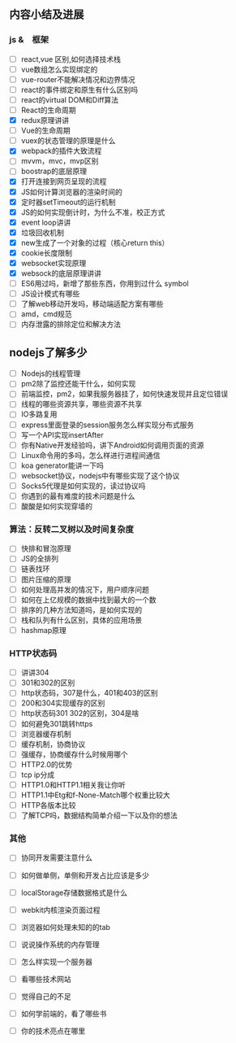 ##  内容小结及进展
### js &　框架
- [ ] react,vue 区别,如何选择技术栈
- [ ] vue数组怎么实现绑定的
- [ ] vue-router不能解决情况和边界情况
- [ ] react的事件绑定和原生有什么区别吗
- [ ] react的virtual DOM和Diff算法
- [ ] React的生命周期
- [x] redux原理讲讲
- [ ] Vue的生命周期
- [ ] vuex的状态管理的原理是什么
- [x] webpack的插件大致流程
- [ ] mvvm，mvc，mvp区别
- [ ] boostrap的底层原理
- [x] 打开连接到网页呈现的流程
- [x] JS如何计算浏览器的渲染时间的
- [x] 定时器setTimeout的运行机制
- [x] JS的如何实现倒计时，为什么不准，校正方式
- [x] event loop讲讲
- [x] 垃圾回收机制
- [x] new生成了一个对象的过程（核心return this）
- [x] cookie长度限制
- [x] websocket实现原理
- [x] websock的底层原理讲讲
- [ ] ES6用过吗，新增了那些东西，你用到过什么 symbol
- [ ] JS设计模式有哪些
- [ ] 了解web移动开发吗，移动端适配方案有哪些
- [ ] amd，cmd规范
- [ ] 内存泄露的排除定位和解决方法

## nodejs了解多少
- [ ] Nodejs的线程管理
- [ ] pm2除了监控还能干什么，如何实现
- [ ] 前端监控，pm2，如果我服务器挂了，如何快速发现并且定位错误
- [ ] 线程的哪些资源共享，哪些资源不共享
- [ ] IO多路复用
- [ ] express里面登录的session服务怎么样实现分布式服务
- [ ] 写一个API实现insertAfter
- [ ] 你有Native开发经验吗，讲下Android如何调用页面的资源
- [ ] Linux命令用的多吗，怎么样进行进程间通信
- [ ] koa generator能讲一下吗
- [ ] websocket协议，nodejs中有哪些实现了这个协议
- [ ] Socks5代理是如何实现的，读过协议吗
- [ ] 你遇到的最有难度的技术问题是什么
- [ ] 酸酸是如何实现穿墙的

### 算法：反转二叉树以及时间复杂度
- [ ] 快排和冒泡原理
- [ ] JS的全排列
- [ ] 链表找环
- [ ] 图片压缩的原理
- [ ] 如何处理高并发的情况下，用户顺序问题
- [ ] 如何在上亿规模的数据中找到最大的一个数
- [ ] 排序的几种方法知道吗，是如何实现的
- [ ] 栈和队列有什么区别，具体的应用场景
- [ ] hashmap原理

### HTTP状态码
- [ ] 讲讲304
- [ ] 301和302的区别
- [ ] http状态码，307是什么，401和403的区别
- [ ] 200和304实现缓存的区别
- [ ] http状态码301 302的区别，304是啥
- [ ] 如何避免301跳转https
- [ ] 浏览器缓存机制
- [ ] 缓存机制，协商协议
- [ ] 强缓存，协商缓存什么时候用哪个
- [ ] HTTP2.0的优势
- [ ] tcp ip分成
- [ ] HTTP1.0和HTTP1.1相关我让你听
- [ ] HTTP1.1中Etg和f-None-Match哪个权重比较大
- [ ] HTTP各版本比较
- [ ] 了解TCP吗，数据结构简单介绍一下以及你的想法

### 其他
- [ ] 协同开发需要注意什么
- [ ] 如何做单侧，单侧和开发占比应该是多少
- [ ] localStorage存储数据格式是什么
- [ ] webkit内核渲染页面过程
- [ ] 浏览器如何处理未知的的tab
- [ ] 说说操作系统的内存管理
- [ ] 怎么样实现一个服务器
- [ ] 看哪些技术网站
- [ ] 觉得自己的不足
- [ ] 如何学前端的，看了哪些书
- [ ] 你的技术亮点在哪里








